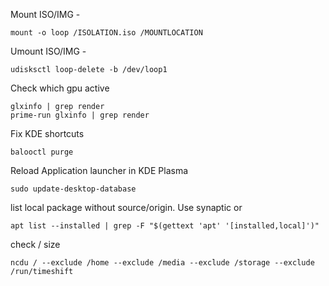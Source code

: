 
Mount ISO/IMG -
```
mount -o loop /ISOLATION.iso /MOUNTLOCATION
```
Umount ISO/IMG -
```
udisksctl loop-delete -b /dev/loop1
```
Check which gpu active
```
glxinfo | grep render
prime-run glxinfo | grep render
```
Fix KDE shortcuts
```   
balooctl purge
```
Reload Application launcher in KDE Plasma
```
sudo update-desktop-database
```
list local package without source/origin. Use synaptic or 
```
apt list --installed | grep -F "$(gettext 'apt' '[installed,local]')"
```
check / size
```
ncdu / --exclude /home --exclude /media --exclude /storage --exclude /run/timeshift
```
